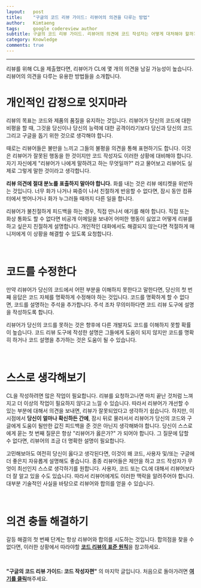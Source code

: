 ```yaml
---
layout:   post
title:    "구글의 코드 리뷰 가이드: 리뷰어의 의견을 다루는 방법"
author:   Kimtaeng
tags: 	  google codereview author
subtitle: 구글의 코드 리뷰 가이드. 리뷰어의 의견에 코드 작성자는 어떻게 대처해야 할까?
category: Knowledge
comments: true
---
```


<hr/>

<div class="post_caption">리뷰를 위해 CL을 제출했다면, 리뷰어가 CL에 몇 개의 의견을 남길 가능성이 높습니다.
리뷰어의 의견을 다루는 유용한 방법들을 소개합니다.</div>

# 개인적인 감정으로 잇지마라

리뷰의 목표는 코드와 제품의 품질을 유지하는 것입니다. 리뷰어가 당신의 코드에 대한 비평을 할 때, 그것을 당신이나 당신의 능력에
대한 공격이라기보다 당신과 당신의 코드 그리고 구글을 돕기 위한 것으로 생각해야 합니다.

때로는 리뷰어들은 불만을 느끼고 그들의 불평을 의견을 통해 표현하기도 합니다. 이것은 리뷰어가 잘못된 행동을 한 것이지만
코드 작성자도 이러한 상황에 대비해야 합니다. 자기 자신에게 "리뷰어가 나에게 말하려고 하는 무엇일까?" 라고 물어보고
리뷰어도 실제로 그렇게 말한 것이라고 생각합니다.

**리뷰 의견에 절대 분노를 표출하지 말아야 합니다.** 화를 내는 것은 리뷰 에티켓을 위반하는 것입니다.
너무 화가 나거나 짜증이 나서 친절하게 반응할 수 없다면, 잠시 동안 컴퓨터에서 벗어나거나 화가 누그러들 때까지 다른 일을 합니다.

리뷰어가 불친절하게 피드백을 하는 경우, 직접 만나서 얘기를 해야 합니다. 직접 또는 화상 통화도 할 수 없다면 비공개 이메일을
보내어 어떠한 행동이 싫었고 어떻게 리뷰를 하고 싶은지 친절하게 설명합니다. 개인적인 대화에서도 해결되지 않는다면 적절하게
매니저에게 이 상황을 해결할 수 있도록 요청합니다.

<br/>

# 코드를 수정한다

만약 리뷰어가 당신의 코드에서 어떤 부분을 이해하지 못한다고 말한다면, 당신의 첫 번째 응답은 코드 자체를 명확하게 수정해야
하는 것입니다. 코드를 명확하게 할 수 없다면, 코드를 설명하는 주석을 추가합니다. 주석 조차 무의미하다면 코드 리뷰 도구에
설명을 작성하도록 합니다.

리뷰어가 당신의 코드를 못하는 것은 향후에 다른 개발자도 코드를 이해하지 못할 확률이 높습니다. 코드 리뷰 도구에 작성한 설명은
그들에게 도움이 되지 않지만 코드를 명확히 하거나 코드 설명을 추가하는 것은 도움이 될 수 있습니다.

<br/>

# 스스로 생각해보기

CL을 작성하려면 많은 작업이 필요합니다. 리뷰를 요청하고나면 마치 끝난 것처럼 느껴지고 더 이상의 작업이 필요하지 않다고
느낄 수 있습니다. 따라서 리뷰어가 개선할 수 있는 부분에 대해서 의견을 보내면, 리뷰가 잘못되었다고 생각하기 쉽습니다.
하지만, 이 시점에서 **당신이 얼마나 확신하든 간에**, 잠시 뒤로 물러서서 리뷰어가 당신의 코드와 구글에게 도움이 될만한
값진 피드백을 준 것은 아닌지 생각해봐야 합니다. 당신이 스스로에게 묻는 첫 번째 질문은 항상 "리뷰어가 옳은가?" 가 되어야 합니다.
그 질문에 답할 수 없다면, 리뷰어의 조금 더 명확한 설명이 필요합니다.

고민해보아도 여전히 당신이 옳다고 생각된다면, 이것이 왜 코드, 사용자 및/또는 구글에 더 좋은지 자유롭게 설명해도 좋습니다.
종종 리뷰어들은 제안을 하고 코드 작성자가 무엇이 최선인지 스스로 생각하기를 원합니다. 사용자, 코드 또는 CL에 대해서 리뷰어보다
더 잘 알고 있을 수도 있습니다. 따라서 리뷰어에게도 이러한 맥락을 알려주어야 합니다. 대부분 기술적인 사실을 바탕으로 리뷰어와
합의를 얻을 수 있습니다.

<br/>

# 의견 충돌 해결하기

갈등 해결의 첫 번째 단계는 항상 리뷰어와 합의를 시도하는 것입니다. 합의점을 찾을 수 없다면, 이러한 상황에서 따라야할
<a href="/post/the-standard-of-code-review"><b>코드 리뷰의 표준 원칙</b></a>을 참고하세요.

<br/>

**"구글의 코드 리뷰 가이드: 코드 작성자편"** 의 마지막 글입니다.
처음으로 돌아가려면 <a href="/post/google-code-review-guide"><b>여기를 클릭</b></a>해주세요.